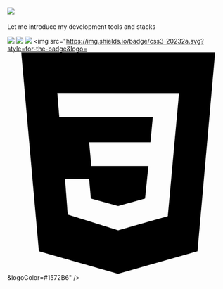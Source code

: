 # <img src="https://capsule-render.vercel.app/api?type=soft&color=timeGradient&height=80&section=header&text=Welcome%20to%20JakeLee's%20GitHub&fontSize=60" />
Let me introduce my development tools and stacks

<img src="https://img.shields.io/badge/C-20232a.svg?style=for-the-badge&logo=c&logoColor=#A8B9CC" /> <img src="https://img.shields.io/badge/C++-20232a.svg?style=for-the-badge&logo=cplusplus&logoColor=00599C" /> <img src="https://img.shields.io/badge/dotnet-20232a.svg?style=for-the-badge&logo=dotnet&logoColor=512BD4" /> <img src="https://img.shields.io/badge/css3-20232a.svg?style=for-the-badge&logo=<svg role="img" viewBox="0 0 24 24" xmlns="http://www.w3.org/2000/svg"><title>CSS3</title><path d="M1.5 0h21l-1.91 21.563L11.977 24l-8.565-2.438L1.5 0zm17.09 4.413L5.41 4.41l.213 2.622 10.125.002-.255 2.716h-6.64l.24 2.573h6.182l-.366 3.523-2.91.804-2.956-.81-.188-2.11h-2.61l.29 3.855L12 19.288l5.373-1.53L18.59 4.414z"/></svg>&logoColor=#1572B6" />
